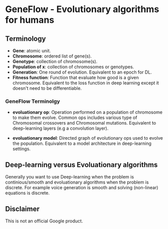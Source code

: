 # GeneFlow - Evolutionary algorithms for humans

## Terminology

- **Gene**: atomic unit.
- **Chromosome**: ordered list of gene(s).
- **Genotype**: collection of chromosome(s).
- **Population of x**: collection of chromosomes or genotypes.
- **Generation**: One round of evolution. Equivalent to an epoch for DL.
- **Fitness function**: Function that evaluate how good is a given
chromosome. Equivalent to the loss function in deep learning except it doesn't
need to be differentiable.

### GeneFlow Terminolgy

- **evoluationary op**: Operation performed on a population of chromosome to
make them evolve. Common ops includes various type of Chromosomal crossovers
and Chromosomal mutations. Equivalent to deep-learning layers
(e.g a convolution layer).

- **evoluationary model**: Directed graph of evolutionary ops used to evolve
the population. Equivalent to a model architecture in deep-learning settings.

## Deep-learning versus Evoluationary algorithms

Generally you want to use Deep-learning when the problem is continious/smooth
and evoluationary algorithms when the problem is discrete. For example voice
generation is smooth and solving (non-linear) equations is discrete.

## Disclaimer

This is not an official Google product.
